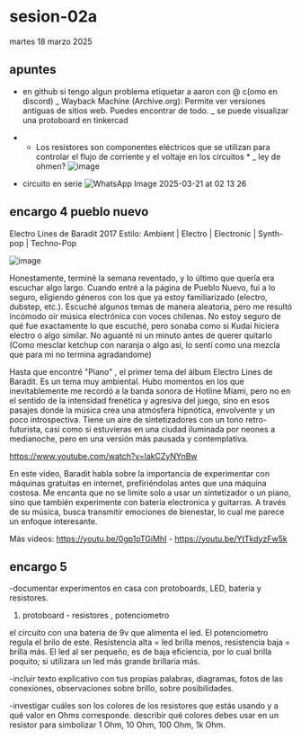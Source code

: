 # sesion-02a
martes 18 marzo 2025

## apuntes
- en github si tengo algun problema etiquetar a aaron con @ c(omo en discord)
_  Wayback Machine (Archive.org):  Permite ver versiones antiguas de sitios web. Puedes encontrar de todo.
_  se puede visualizar una protoboard en tinkercad
- * Los resistores son componentes eléctricos que se utilizan para controlar el flujo de corriente y el voltaje en los circuitos *
_ ley de ohmen?
![image](https://github.com/user-attachments/assets/8d0331b6-bffe-4c7e-bc44-42c81b1a7110)

- circuito en serie
![WhatsApp Image 2025-03-21 at 02 13 26](https://github.com/user-attachments/assets/3aed38bf-a17a-4de0-8029-2a79520af86e)





## encargo 4 pueblo nuevo
Electro Lines de Baradit 
2017
Estilo: Ambient | Electro | Electronic | Synth-pop | Techno-Pop

![image](https://github.com/user-attachments/assets/42c0a133-3527-487e-85ba-d08aa40f32a2)

Honestamente, terminé la semana reventado, y lo último que quería era escuchar algo largo. Cuando entré a la página de Pueblo Nuevo, fui a lo seguro, eligiendo géneros con los que ya estoy familiarizado (electro, dubstep, etc.). Escuché algunos temas de manera aleatoria, pero me resultó incómodo oír música electrónica con voces chilenas. No estoy seguro de qué fue exactamente lo que escuché, pero sonaba como si Kudai hiciera electro o algo similar. No aguanté ni un minuto antes de querer quitarlo (Como mesclar ketchup con naranja o algo asi, lo sentí como una mezcla que para mi no termina agradandome)

Hasta que encontré "Piano" , el primer tema del álbum Electro Lines de Baradit. Es un tema muy ambiental. Hubo momentos en los que inevitablemente me recordó a la banda sonora de Hotline Miami, pero no en el sentido de la intensidad frenética y agresiva del juego, sino en esos pasajes donde la música crea una atmósfera hipnótica, envolvente y un poco introspectiva. Tiene un aire de sintetizadores con un tono retro-futurista, casi como si estuvieras en una ciudad iluminada por neones a medianoche, pero en una versión más pausada y contemplativa.

https://www.youtube.com/watch?v=lakCZyNYnBw

En este video, Baradit habla sobre la importancia de experimentar con máquinas gratuitas en internet, prefiriéndolas antes que una máquina costosa. Me encanta que no se limite solo a usar un sintetizador o un piano, sino que también experimente con batería electronica y guitarras. A través de su música, busca transmitir emociones de bienestar, lo cual me parece un enfoque interesante.


Más videos: https://youtu.be/0gp1pTGiMhI  -  https://youtu.be/YtTkdyzFw5k
        


## encargo 5 
-documentar experimentos en casa con protoboards, LED, batería y resistores.

1. protoboard - resistores , potenciometro



el circuito con una bateria de 9v que alimenta el led. El potenciometro regula el brilo de este. Resistencia alta = led brilla menos, resistencia baja = brilla más. El led al ser pequeño, es de baja eficiencia, por lo cual brilla poquito; si utilizara un led más grande brillaria más.


-incluir texto explicativo con tus propias palabras, diagramas, fotos de las conexiones, observaciones sobre brillo, sobre posibilidades.

-investigar cuáles son los colores de los resistores que estás usando y a qué valor en Ohms corresponde. describir qué colores debes usar en un resistor para simbolizar 1 Ohm, 10 Ohm, 100 Ohm, 1k Ohm.






